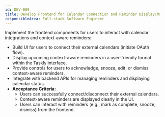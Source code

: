 ```yaml
---
id: DEV-009
title: Develop Frontend for Calendar Connection and Reminder Display/Management
responsibleArea: Full-stack Software Engineer
---
```

Implement the frontend components for users to interact with calendar integrations and context-aware reminders:
*   Build UI for users to connect their external calendars (initiate OAuth flow).
*   Display upcoming context-aware reminders in a user-friendly format within the Taskly interface.
*   Provide controls for users to acknowledge, snooze, edit, or dismiss context-aware reminders.
*   Integrate with backend APIs for managing reminders and displaying calendar status.
*   **Acceptance Criteria:**
    *   Users can successfully connect/disconnect their external calendars.
    *   Context-aware reminders are displayed clearly in the UI.
    *   Users can interact with reminders (e.g., mark as complete, snooze, dismiss) from the frontend.